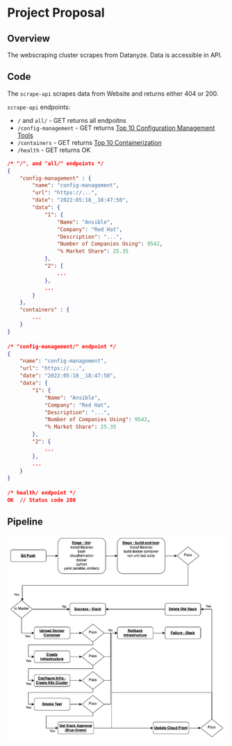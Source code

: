 # Project Proposal

## Overview
The webscraping cluster scrapes from Datanyze.  Data is accessible in API.

## Code
The `scrape-api` scrapes data from Website and returns either 404 or 200.

`scrape-api` endpoints:
- `/` and `all/`       - GET returns all endpoitns
- `/config-management` - GET returns [Top 10 Configuration Management Tools](https://www.datanyze.com/market-share/configuration-management--313)
- `/containers`        - GET returns [Top 10 Containerization](https://www.datanyze.com/market-share/containerization--321)
- `/health`            - GET returns OK

```json
/* "/", and "all/" endpoints */
{
    "config-management" : {
        "name": "config-management",
        "url": "https://...",
        "date": "2022:05:18__18:47:50",
        "data": {
            "1": {
                "Name": "Ansible",
                "Company": "Red Hat",
                "Description": "...",
                "Number of Companies Using": 9542,
                "% Market Share": 25.35
            },
            "2": {
                ...
            },
            ...
        }
    },
    "containers" : {
        ...
    }
}

/* "config-management/" endpoint */
{
    "name": "config-management",
    "url": "https://...",
    "date": "2022:05:18__18:47:50",
    "data": {
        "1": {
            "Name": "Ansible",
            "Company": "Red Hat",
            "Description": "...",
            "Number of Companies Using": 9542,
            "% Market Share": 25.35
        },
        "2": {
            ...
        },
        ...
    }
}

/* health/ endpoint */
OK  // Status code 200
```

## Pipeline
![Blue/Green Deployment](pipeline.png)
